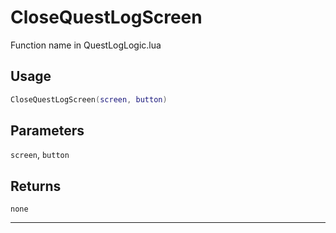 # CloseQuestLogScreen
Function name in QuestLogLogic.lua
## Usage
```lua
CloseQuestLogScreen(screen, button)
```
## Parameters
`screen`, `button`
## Returns
`none`

---